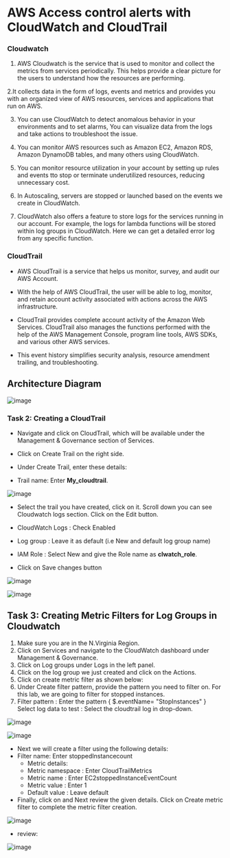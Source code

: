 
# AWS Access control alerts with CloudWatch and CloudTrail


### Cloudwatch

1. AWS Cloudwatch is the service that is used to monitor and collect the metrics from services periodically. This helps provide a clear picture for the users to understand how the resources are performing.

2.It collects data in the form of logs, events and metrics and provides you with an organized view of AWS resources, services and applications that run on AWS.

3. You can use CloudWatch to detect anomalous behavior in your environments and to set alarms, You can visualize data from the logs and take actions to troubleshoot the issue.

4. You can monitor AWS resources such as Amazon EC2, Amazon RDS, Amazon DynamoDB tables, and many others using CloudWatch.

5. You can monitor resource utilization in your account by setting up rules and events tto stop or terminate underutilized resources, reducing unnecessary cost.

6. In Autoscaling, servers are stopped or launched based on the events we create in CloudWatch.

7. CloudWatch also offers a feature to store logs for the services running in our account. For example, the logs for lambda functions will be stored within log groups in CloudWatch. Here we can get a detailed error log from any specific function.

### CloudTrail

- AWS CloudTrail is a service that helps us monitor, survey, and audit our AWS Account. 

- With the help of AWS CloudTrail, the user will be able to log, monitor, and retain account activity associated with actions across the AWS infrastructure. 

- CloudTrail provides complete account activity of the Amazon Web Services. CloudTrail also manages the functions performed with the help of the AWS Management Console, program line tools, AWS SDKs, and various other AWS services.

- This event history simplifies security analysis, resource amendment trailing, and troubleshooting.


## Architecture Diagram


![image](https://github.com/Tcarters/Cloud-Security-Journey/assets/71230412/e473af8a-a09a-48ad-a0b1-0f0d110e1272)


### Task 2: Creating a CloudTrail

- Navigate and click on CloudTrail, which will be available under the  Management & Governance section of Services.

- Click on Create Trail on the right side.

- Under Create Trail, enter these details:

- Trail name: Enter __My_cloudtrail__.

![image](https://github.com/Tcarters/Cloud-Security-Journey/assets/71230412/4e16b22f-4fe7-47d2-9080-14e6549f14eb)


- Select the trail you have created, click on it. Scroll down you can see Cloudwatch logs section. 
    Click on the Edit button.

- CloudWatch Logs  :  Check Enabled

- Log group : Leave it as default (i.e New and default log group name)

- IAM Role : Select New and give the Role name as __clwatch_role__.

- Click on Save changes button 

![image](https://github.com/Tcarters/Cloud-Security-Journey/assets/71230412/a3059b7c-3aa2-478d-bb79-1e587107ed9b)


![image](https://github.com/Tcarters/Cloud-Security-Journey/assets/71230412/5c06c156-d70b-4462-810a-fdd7e9d11903)


## Task 3: Creating Metric Filters for Log Groups in Cloudwatch

1. Make sure you are in the N.Virginia Region.
2. Click on Services and navigate to the CloudWatch dashboard under Management & Governance.
3. Click on Log groups under Logs in the left panel.
4. Click on the log group we just created and click on the Actions.
5. Click on create metric filter as shown below:
6. Under Create filter pattern, provide the pattern you need to filter on. For this lab, we are going to filter for stopped instances.
7. Filter pattern                 :
   Enter the pattern { $.eventName= "StopInstances" }
   Select log data to test  : Select the cloudtrail log  in drop-down.

![image](https://github.com/Tcarters/Cloud-Security-Journey/assets/71230412/e1675e1c-f381-472e-93d9-dd44ed66ec15)

![image](https://github.com/Tcarters/Cloud-Security-Journey/assets/71230412/59dd2d31-4cf6-47af-9083-faad1c82f9b4)

- Next we will create a filter using the following details:
- Filter name: Enter stoppedInstancecount
  - Metric details:
  - Metric namespace  : Enter CloudTrailMetrics
  - Metric name            : Enter EC2stoppedInstanceEventCount
  - Metric value            : Enter 1
  - Default value           : Leave default
- Finally, click on and Next review the given details. Click on Create metric filter to complete the metric filter creation.

![image](https://github.com/Tcarters/Cloud-Security-Journey/assets/71230412/8e2cb42c-960c-4e18-9452-dd5be410085c)

- review:

![image](https://github.com/Tcarters/Cloud-Security-Journey/assets/71230412/cceb532b-0528-4bcc-9c02-dcda169dc17c)

